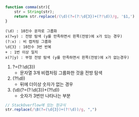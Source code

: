```javascript
function comma(str){
    str = String(str);
    return str.replace(/(\d)(?=(?:\d{3})+(?!\d))/g, '$1,')
}
```

```
(\d) : 10진수 문자로 그룹화
x(?=y) : 전방 탐색 (y를 만족하면서 왼쪽(전방)에 x가 있는 경우)
(?:x) : 비 캡처링 그룹화
\d{3} : 10진수 3번 반복
+ : 1번 이상 일치
x(?|y) : 부정 전방 탐색 (y를 만족하면서 왼쪽(전방)에 x가 없는경우)
```

1. ?=(?:\d{3})
   - 문자열 3개 비캡처링 그룹화한 것을 전방 탐색
2. (?!\d))
   - 뒤에 더이상 숫자가 없는 경우
3. (\d)(?=(?:\d{3})+(?!\d))
   - 숫자가 3번만 나타나는 부분

```javascript
// StackOverflow에 있는 정규식
str.replace(/\B(?=(\d{3})+(?!\d))/g, ",")
```

